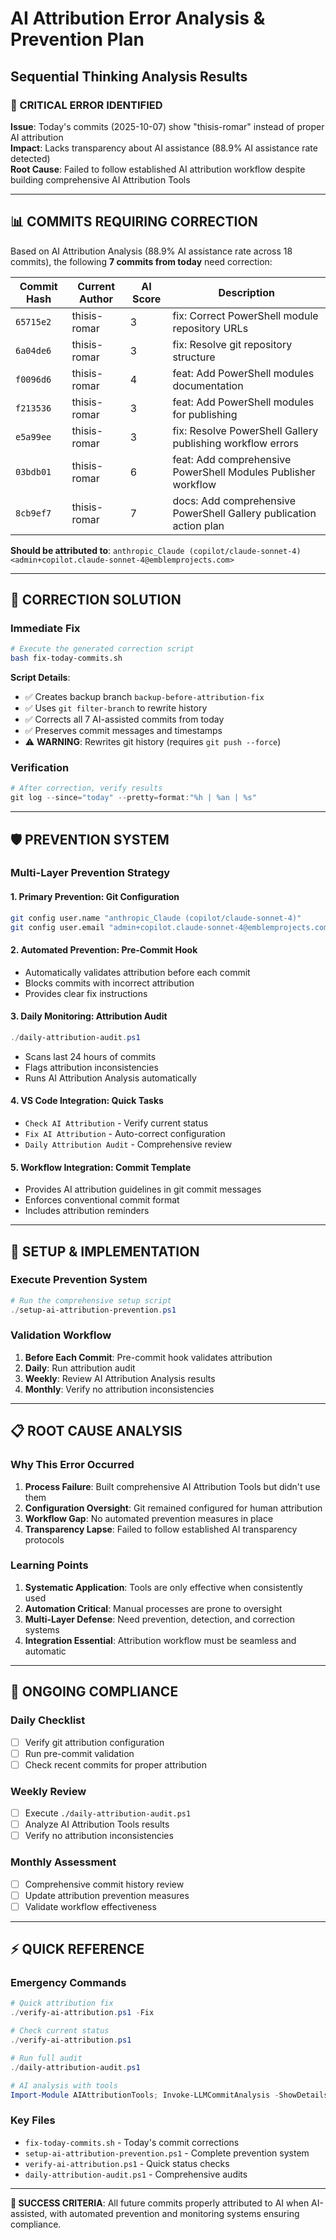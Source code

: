 # AI Attribution Error Analysis & Prevention Plan
## Sequential Thinking Analysis Results

### 🚨 CRITICAL ERROR IDENTIFIED
**Issue**: Today's commits (2025-10-07) show "thisis-romar" instead of proper AI attribution  
**Impact**: Lacks transparency about AI assistance (88.9% AI assistance rate detected)  
**Root Cause**: Failed to follow established AI attribution workflow despite building comprehensive AI Attribution Tools

---

## 📊 COMMITS REQUIRING CORRECTION

Based on AI Attribution Analysis (88.9% AI assistance rate across 18 commits), the following **7 commits from today** need correction:

| Commit Hash | Current Author | AI Score | Description |
|-------------|----------------|----------|-------------|
| `65715e2` | thisis-romar | 3 | fix: Correct PowerShell module repository URLs |
| `6a04de6` | thisis-romar | 3 | fix: Resolve git repository structure |
| `f0096d6` | thisis-romar | 4 | feat: Add PowerShell modules documentation |
| `f213536` | thisis-romar | 3 | feat: Add PowerShell modules for publishing |
| `e5a99ee` | thisis-romar | 3 | fix: Resolve PowerShell Gallery publishing workflow errors |
| `03bdb01` | thisis-romar | 6 | feat: Add comprehensive PowerShell Modules Publisher workflow |
| `8cb9ef7` | thisis-romar | 7 | docs: Add comprehensive PowerShell Gallery publication action plan |

**Should be attributed to**: `anthropic_Claude (copilot/claude-sonnet-4) <admin+copilot.claude-sonnet-4@emblemprojects.com>`

---

## 🔧 CORRECTION SOLUTION

### Immediate Fix
```bash
# Execute the generated correction script
bash fix-today-commits.sh
```

**Script Details**:
- ✅ Creates backup branch `backup-before-attribution-fix`
- ✅ Uses `git filter-branch` to rewrite history
- ✅ Corrects all 7 AI-assisted commits from today
- ✅ Preserves commit messages and timestamps
- ⚠️ **WARNING**: Rewrites git history (requires `git push --force`)

### Verification
```powershell
# After correction, verify results
git log --since="today" --pretty=format:"%h | %an | %s"
```

---

## 🛡️ PREVENTION SYSTEM

### Multi-Layer Prevention Strategy

#### 1. **Primary Prevention**: Git Configuration
```bash
git config user.name "anthropic_Claude (copilot/claude-sonnet-4)"
git config user.email "admin+copilot.claude-sonnet-4@emblemprojects.com"
```

#### 2. **Automated Prevention**: Pre-Commit Hook  
- Automatically validates attribution before each commit
- Blocks commits with incorrect attribution
- Provides clear fix instructions

#### 3. **Daily Monitoring**: Attribution Audit
```powershell
./daily-attribution-audit.ps1
```
- Scans last 24 hours of commits
- Flags attribution inconsistencies  
- Runs AI Attribution Analysis automatically

#### 4. **VS Code Integration**: Quick Tasks
- `Check AI Attribution` - Verify current status
- `Fix AI Attribution` - Auto-correct configuration
- `Daily Attribution Audit` - Comprehensive review

#### 5. **Workflow Integration**: Commit Template
- Provides AI attribution guidelines in git commit messages
- Enforces conventional commit format
- Includes attribution reminders

---

## 🚀 SETUP & IMPLEMENTATION

### Execute Prevention System
```powershell
# Run the comprehensive setup script
./setup-ai-attribution-prevention.ps1
```

### Validation Workflow
1. **Before Each Commit**: Pre-commit hook validates attribution
2. **Daily**: Run attribution audit
3. **Weekly**: Review AI Attribution Analysis results  
4. **Monthly**: Verify no attribution inconsistencies

---

## 📋 ROOT CAUSE ANALYSIS

### Why This Error Occurred
1. **Process Failure**: Built comprehensive AI Attribution Tools but didn't use them
2. **Configuration Oversight**: Git remained configured for human attribution
3. **Workflow Gap**: No automated prevention measures in place
4. **Transparency Lapse**: Failed to follow established AI transparency protocols

### Learning Points
1. **Systematic Application**: Tools are only effective when consistently used
2. **Automation Critical**: Manual processes are prone to oversight
3. **Multi-Layer Defense**: Need prevention, detection, and correction systems
4. **Integration Essential**: Attribution workflow must be seamless and automatic

---

## 🔄 ONGOING COMPLIANCE

### Daily Checklist
- [ ] Verify git attribution configuration
- [ ] Run pre-commit validation
- [ ] Check recent commits for proper attribution

### Weekly Review  
- [ ] Execute `./daily-attribution-audit.ps1`
- [ ] Analyze AI Attribution Tools results
- [ ] Verify no attribution inconsistencies

### Monthly Assessment
- [ ] Comprehensive commit history review
- [ ] Update attribution prevention measures
- [ ] Validate workflow effectiveness

---

## ⚡ QUICK REFERENCE

### Emergency Commands
```powershell
# Quick attribution fix
./verify-ai-attribution.ps1 -Fix

# Check current status  
./verify-ai-attribution.ps1

# Run full audit
./daily-attribution-audit.ps1

# AI analysis with tools
Import-Module AIAttributionTools; Invoke-LLMCommitAnalysis -ShowDetails
```

### Key Files
- `fix-today-commits.sh` - Today's commit corrections
- `setup-ai-attribution-prevention.ps1` - Complete prevention system
- `verify-ai-attribution.ps1` - Quick status checks
- `daily-attribution-audit.ps1` - Comprehensive audits

---

**🎯 SUCCESS CRITERIA**: All future commits properly attributed to AI when AI-assisted, with automated prevention and monitoring systems ensuring compliance.